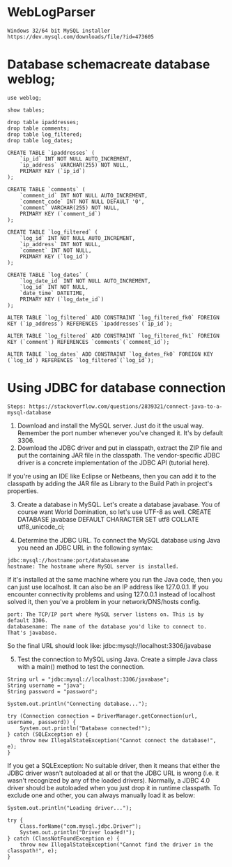 # WebLogParser

    Windows 32/64 bit MySQL installer https://dev.mysql.com/downloads/file/?id=473605
    

# Database schemacreate database weblog;

    use weblog;

    show tables;

    drop table ipaddresses;
    drop table comments;
    drop table log_filtered;
    drop table log_dates;

    CREATE TABLE `ipaddresses` (
        `ip_id` INT NOT NULL AUTO_INCREMENT,
        `ip_address` VARCHAR(255) NOT NULL,
        PRIMARY KEY (`ip_id`)
    );

    CREATE TABLE `comments` (
        `comment_id` INT NOT NULL AUTO_INCREMENT,
        `comment_code` INT NOT NULL DEFAULT '0',
        `comment` VARCHAR(255) NOT NULL,
        PRIMARY KEY (`comment_id`)
    );

    CREATE TABLE `log_filtered` (
        `log_id` INT NOT NULL AUTO_INCREMENT,
        `ip_address` INT NOT NULL,
        `comment` INT NOT NULL,
        PRIMARY KEY (`log_id`)
    );

    CREATE TABLE `log_dates` (
        `log_date_id` INT NOT NULL AUTO_INCREMENT,
        `log_id` INT NOT NULL,
        `date_time` DATETIME,
        PRIMARY KEY (`log_date_id`)
    );

    ALTER TABLE `log_filtered` ADD CONSTRAINT `log_filtered_fk0` FOREIGN KEY (`ip_address`) REFERENCES `ipaddresses`(`ip_id`);

    ALTER TABLE `log_filtered` ADD CONSTRAINT `log_filtered_fk1` FOREIGN KEY (`comment`) REFERENCES `comments`(`comment_id`);

    ALTER TABLE `log_dates` ADD CONSTRAINT `log_dates_fk0` FOREIGN KEY (`log_id`) REFERENCES `log_filtered`(`log_id`);



# Using JDBC for database connection

    Steps: https://stackoverflow.com/questions/2839321/connect-java-to-a-mysql-database
   
   1) Download and install the MySQL server. Just do it the usual way. Remember the port number whenever you've changed it. It's by default 3306.
   2) Download the JDBC driver and put in classpath, extract the ZIP file and put the containing JAR file in the classpath. The vendor-specific JDBC driver is a concrete implementation of the JDBC API (tutorial here).

If you're using an IDE like Eclipse or Netbeans, then you can add it to the classpath by adding the JAR file as Library to the Build Path in project's properties.

   3) Create a database in MySQL. Let's create a database javabase. You of course want World Domination, so let's use UTF-8 as well.
CREATE DATABASE javabase DEFAULT CHARACTER SET utf8 COLLATE utf8_unicode_ci;

   4) Determine the JDBC URL. To connect the MySQL database using Java you need an JDBC URL in the following syntax:

    jdbc:mysql://hostname:port/databasename
    hostname: The hostname where MySQL server is installed.
    
If it's installed at the same machine where you run the Java code, then you can just use localhost. It can also be an IP address like 127.0.0.1.
If you encounter connectivity problems and using 127.0.0.1 instead of localhost solved it, then you've a problem in your network/DNS/hosts config.

    port: The TCP/IP port where MySQL server listens on. This is by default 3306.
    databasename: The name of the database you'd like to connect to. That's javabase.
So the final URL should look like:
    jdbc:mysql://localhost:3306/javabase

   5) Test the connection to MySQL using Java. Create a simple Java class with a main() method to test the connection.

    String url = "jdbc:mysql://localhost:3306/javabase";
    String username = "java";
    String password = "password";

    System.out.println("Connecting database...");

    try (Connection connection = DriverManager.getConnection(url, username, password)) {
        System.out.println("Database connected!");
    } catch (SQLException e) {
        throw new IllegalStateException("Cannot connect the database!", e);
    }

If you get a SQLException: No suitable driver, then it means that either the JDBC driver wasn't autoloaded at all or that the JDBC URL is wrong (i.e. it wasn't recognized by any of the loaded drivers). Normally, a JDBC 4.0 driver should be autoloaded when you just drop it in runtime classpath. To exclude one and other, you can always manually load it as below:

    System.out.println("Loading driver...");

    try {
        Class.forName("com.mysql.jdbc.Driver");
        System.out.println("Driver loaded!");
    } catch (ClassNotFoundException e) {
        throw new IllegalStateException("Cannot find the driver in the classpath!", e);
    }


